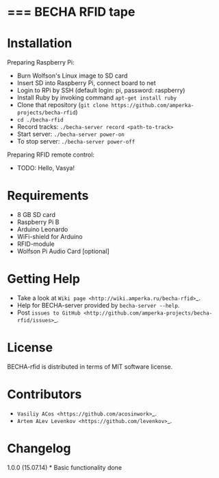 ===
BECHA RFID tape
===

Installation
============

Preparing Raspberry Pi:
* Burn Wolfson's Linux image to SD card
* Insert SD into Raspberry Pi, connect board to net
* Login to RPi by SSH (default login: pi, password: raspberry)
* Install Ruby by invoking command `apt-get install ruby`
* Clone that repository (`git clone https://github.com/amperka-projects/becha-rfid`)
* `cd ./becha-rfid`
* Record tracks: `./becha-server record <path-to-track>`
* Start server: `./becha-server power-on`
* To stop server: `./becha-server power-off`

Preparing RFID remote control:
* TODO: Hello, Vasya!

Requirements
============

* 8 GB SD card
* Raspberry Pi B
* Arduino Leonardo
* WiFi-shield for Arduino
* RFID-module
* Wolfson Pi Audio Card [optional]

Getting Help
============

* Take a look at `Wiki page <http://wiki.amperka.ru/becha-rfid>`_.
* Help for BECHA-server provided by ``becha-server --help``.
* Post `issues to GitHub <http://github.com/amperka-projects/becha-rfid/issues>`_.

License
=======

BECHA-rfid is distributed in terms of MIT software license.

Contributors
============

* `Vasiliy ACos <https://github.com/acosinwork>`_.
* `Artem ALev Levenkov <https://github.com/levenkov>`_.

Changelog
=========

1.0.0 (15.07.14)
    * Basic functionality done
